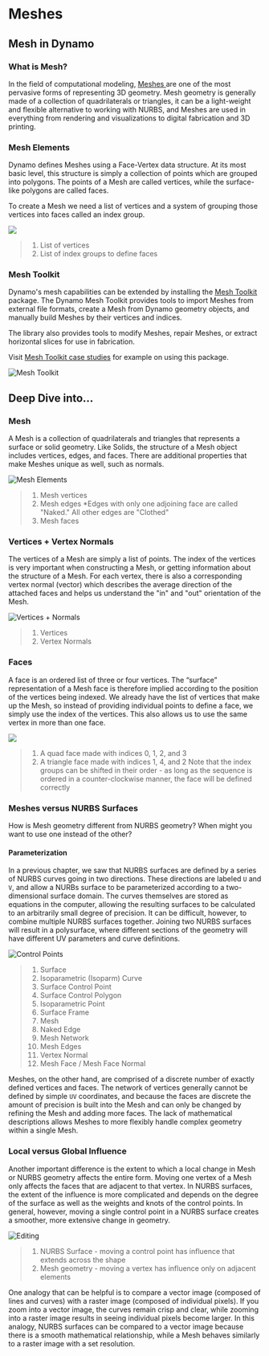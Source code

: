 # Meshes

## Mesh in Dynamo

### What is Mesh?

In the field of computational modeling, [Meshes ](7-meshes.md#mesh)are one of the most pervasive forms of representing 3D geometry. Mesh geometry is generally made of a collection of quadrilaterals or triangles, it can be a light-weight and flexible alternative to working with NURBS, and Meshes are used in everything from rendering and visualizations to digital fabrication and 3D printing.

### Mesh Elements

Dynamo defines Meshes using a Face-Vertex data structure. At its most basic level, this structure is simply a collection of points which are grouped into polygons. The points of a Mesh are called vertices, while the surface-like polygons are called faces.

To create a Mesh we need a list of vertices and a system of grouping those vertices into faces called an index group.

![](../images/5-2/7/meshes-meshelements.jpg)

> 1. List of vertices
> 2. List of index groups to define faces

### Mesh Toolkit

Dynamo's mesh capabilities can be extended by installing the [Mesh Toolkit](https://github.com/DynamoDS/Dynamo/wiki/Dynamo-Mesh-Toolkit) package. The Dynamo Mesh Toolkit provides tools to import Meshes from external file formats, create a Mesh from Dynamo geometry objects, and manually build Meshes by their vertices and indices.

The library also provides tools to modify Meshes, repair Meshes, or extract horizontal slices for use in fabrication.

Visit [Mesh Toolkit case studies](https://github.com/DynamoDS/Dynamo/wiki/Dynamo-Mesh-Toolkit#nodes) for example on using this package.

![Mesh Toolkit](../images/5-2/7/meshes-meshtoolkitstandfordbunny.jpg)

## Deep Dive into...

### Mesh

A Mesh is a collection of quadrilaterals and triangles that represents a surface or solid geometry. Like Solids, the structure of a Mesh object includes vertices, edges, and faces. There are additional properties that make Meshes unique as well, such as normals.

![Mesh Elements](../images/5-2/7/MeshElements2.jpg)

> 1. Mesh vertices
> 2. Mesh edges \*Edges with only one adjoining face are called "Naked." All other edges are "Clothed"
> 3. Mesh faces

### Vertices + Vertex Normals

The vertices of a Mesh are simply a list of points. The index of the vertices is very important when constructing a Mesh, or getting information about the structure of a Mesh. For each vertex, there is also a corresponding vertex normal (vector) which describes the average direction of the attached faces and helps us understand the "in" and "out" orientation of the Mesh.

![Vertices + Normals](../images/5-2/7/vertexNormals.jpg)

> 1. Vertices
> 2. Vertex Normals

### Faces

A face is an ordered list of three or four vertices. The “surface” representation of a Mesh face is therefore implied according to the position of the vertices being indexed. We already have the list of vertices that make up the Mesh, so instead of providing individual points to define a face, we simply use the index of the vertices. This also allows us to use the same vertex in more than one face.

![](../images/5-2/7/meshFaces.jpg)

> 1. A quad face made with indices 0, 1, 2, and 3
> 2. A triangle face made with indices 1, 4, and 2 Note that the index groups can be shifted in their order - as long as the sequence is ordered in a counter-clockwise manner, the face will be defined correctly

### Meshes versus NURBS Surfaces

How is Mesh geometry different from NURBS geometry? When might you want to use one instead of the other?

#### Parameterization

In a previous chapter, we saw that NURBS surfaces are defined by a series of NURBS curves going in two directions. These directions are labeled `U` and `V`, and allow a NURBs surface to be parameterized according to a two-dimensional surface domain. The curves themselves are stored as equations in the computer, allowing the resulting surfaces to be calculated to an arbitrarily small degree of precision. It can be difficult, however, to combine multiple NURBS surfaces together. Joining two NURBS surfaces will result in a polysurface, where different sections of the geometry will have different UV parameters and curve definitions.

![Control Points](../images/5-2/7/NURBSvsMESH-01.jpg)

> 1. Surface
> 2. Isoparametric (Isoparm) Curve
> 3. Surface Control Point
> 4. Surface Control Polygon
> 5. Isoparametric Point
> 6. Surface Frame
> 7. Mesh
> 8. Naked Edge
> 9. Mesh Network
> 10. Mesh Edges
> 11. Vertex Normal
> 12. Mesh Face / Mesh Face Normal

Meshes, on the other hand, are comprised of a discrete number of exactly defined vertices and faces. The network of vertices generally cannot be defined by simple `UV` coordinates, and because the faces are discrete the amount of precision is built into the Mesh and can only be changed by refining the Mesh and adding more faces. The lack of mathematical descriptions allows Meshes to more flexibly handle complex geometry within a single Mesh.

### Local versus Global Influence

Another important difference is the extent to which a local change in Mesh or NURBS geometry affects the entire form. Moving one vertex of a Mesh only affects the faces that are adjacent to that vertex. In NURBS surfaces, the extent of the influence is more complicated and depends on the degree of the surface as well as the weights and knots of the control points. In general, however, moving a single control point in a NURBS surface creates a smoother, more extensive change in geometry.

![Editing](../images/5-2/7/NURBSvsMESH-02.jpg)

> 1. NURBS Surface - moving a control point has influence that extends across the shape
> 2. Mesh geometry - moving a vertex has influence only on adjacent elements

One analogy that can be helpful is to compare a vector image (composed of lines and curves) with a raster image (composed of individual pixels). If you zoom into a vector image, the curves remain crisp and clear, while zooming into a raster image results in seeing individual pixels become larger. In this analogy, NURBS surfaces can be compared to a vector image because there is a smooth mathematical relationship, while a Mesh behaves similarly to a raster image with a set resolution.

##
